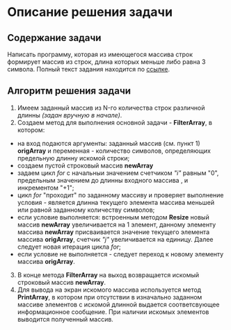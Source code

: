 # Описание решения задачи

## Содержание задачи
Написать программу, которая из имеющегося массива строк формирует массив из строк, длина которых меньше либо равна 3 символа.
Полный текст задания находится по [ссылке](https://gbcdn.mrgcdn.ru/uploads/asset/4312773/attachment/ed8c1f2c15da325114976e1c313ef5f8.png "файл png").

## Алгоритм решения задачи

1. Имеем заданный массив из N-го количества строк различной длинны *(задан вручную в начале)*.
2. Создаем метод для выполнения основной задачи - **FilterArray**, в котором:
- на вход подаются аргументы: заданный массив (см. пункт 1) **origArray** и переменная -  количество символов, определяющих предельную длинну искомой строки;
- создаем пустой строковый массив **newArray**
- задаем цикл *for* c начальныи значением счетчиком *"i"* равным "0", предельным значением до длинны входного массива , и инкрементом "+1";
- цикл *for* "проходит" по заданному массиву и проверяет выполнение условия - является длинна текущего элемента массива меньшей или равной заданному количеству символов;
- если условие выполняется: встроенным методом **Resize** новый массив **newArray** увеличивается на 1 элемент, данному элементу массива **newArray** присваивается значение текущего элемента массива **origArray**, счетчик *"j"* увеличивается на единицу. Далее следует новая итерация цикла *for*;
- если условие не выполняется - следует переход к новому элементу массива **origArray**.
3. В конце метода  **FilterArray** на выход возвращается искомый строковый массив **newArray**.
4. Для вывода на экран искомого массива используется метод **PrintArray**, в котором при отсутствии в изначально заданном массиве элементов с искомой длинной выдается соответсвующее информационное сообщение. При наличии искомых элементов выводится полученный массив.